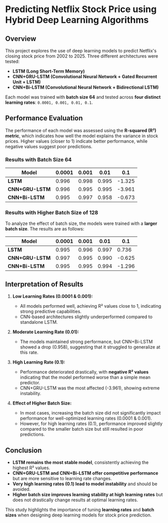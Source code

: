 # Predicting Netflix Stock Price using Hybrid Deep Learning Algorithms

## Overview
This project explores the use of deep learning models to predict Netflix's closing stock price from 2002 to 2025. Three different architectures were tested:
- **LSTM (Long Short-Term Memory)**
- **CNN+GRU-LSTM (Convolutional Neural Network + Gated Recurrent Unit + LSTM)**
- **CNN+Bi-LSTM (Convolutional Neural Network + Bidirectional LSTM)**

Each model was trained with **batch size 64** and tested across **four distinct learning rates**: `0.0001, 0.001, 0.01, 0.1`.

## Performance Evaluation
The performance of each model was assessed using the **R-squared (R²) metric**, which indicates how well the model explains the variance in stock prices. Higher values (closer to 1) indicate better performance, while negative values suggest poor predictions.

### Results with Batch Size 64
| Model               | 0.0001 | 0.001 | 0.01  | 0.1   |
|--------------------|--------|--------|--------|--------|
| **LSTM**           | 0.996  | 0.998  | 0.995  | -1.325 |
| **CNN+GRU-LSTM**   | 0.996  | 0.995  | 0.995  | -3.961 |
| **CNN+Bi-LSTM**    | 0.995  | 0.997  | 0.958  | -0.673 |

### Results with Higher Batch Size of 128
To analyze the effect of batch size, the models were trained with a **larger batch size**. The results are as follows:

| Model               | 0.0001 | 0.001 | 0.01  | 0.1   |
|--------------------|--------|--------|--------|--------|
| **LSTM**           | 0.995  | 0.996  | 0.997  | 0.736  |
| **CNN+GRU-LSTM**   | 0.997  | 0.995  | 0.990  | -0.625 |
| **CNN+Bi-LSTM**    | 0.995  | 0.995  | 0.994  | -1.296 |

## Interpretation of Results
1. **Low Learning Rates (0.0001 & 0.001):**
   - All models performed well, achieving R² values close to 1, indicating strong predictive capabilities.
   - CNN-based architectures slightly underperformed compared to standalone LSTM.

2. **Moderate Learning Rate (0.01):**
   - The models maintained strong performance, but CNN+Bi-LSTM showed a drop (0.958), suggesting that it struggled to generalize at this rate.

3. **High Learning Rate (0.1):**
   - Performance deteriorated drastically, with **negative R² values** indicating that the model performed worse than a simple mean predictor.
   - CNN+GRU-LSTM was the most affected (-3.961), showing extreme instability.

4. **Effect of Higher Batch Size:**
   - In most cases, increasing the batch size did not significantly impact performance for well-optimized learning rates (0.0001 & 0.001).
   - However, for high learning rates (0.1), performance improved slightly compared to the smaller batch size but still resulted in poor predictions.

## Conclusion
- **LSTM remains the most stable model**, consistently achieving the highest R² values.
- **CNN+GRU-LSTM and CNN+Bi-LSTM offer competitive performance** but are more sensitive to learning rate changes.
- **Very high learning rates (0.1) lead to model instability** and should be avoided.
- **Higher batch size improves learning stability at high learning rates** but does not drastically change results at optimal learning rates.

This study highlights the importance of tuning **learning rates** and **batch sizes** when designing deep learning models for stock price prediction.



